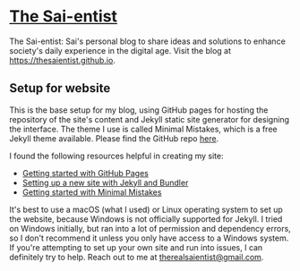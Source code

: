 # [The Sai-entist](https://thesaientist.github.io)
The Sai-entist: Sai's personal blog to share ideas and solutions to enhance society's daily experience in the digital age. Visit the blog at <https://thesaientist.github.io>.

## Setup for website
This is the base setup for my blog, using GitHub pages for hosting the repository of the site's content and Jekyll static site generator for designing the interface. The theme I use is called Minimal Mistakes, which is a free Jekyll theme available. Please find the GitHub repo [here](https://github.com/mmistakes/minimal-mistakes).

I found the following resources helpful in creating my site:
* [Getting started with GitHub Pages](https://help.github.com/en/github/working-with-github-pages/getting-started-with-github-pages)
* [Setting up a new site with Jekyll and Bundler](https://jekyllrb.com/tutorials/using-jekyll-with-bundler/)
* [Getting started with Minimal Mistakes](https://mmistakes.github.io/minimal-mistakes/docs/quick-start-guide/)

It's best to use a macOS (what I used) or Linux operating system to set up the website, because Windows is not officially supported for Jekyll. I tried on Windows initially, but ran into a lot of permission and dependency errors, so I don't recommend it unless you only have access to a Windows system. If you're attempting to set up your own site and run into issues, I can definitely try to help. Reach out to me at <therealsaientist@gmail.com>.
